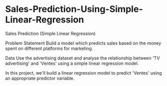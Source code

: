 # Sales-Prediction-Using-Simple-Linear-Regression
Sales Prediction (Simple Linear Regression)

Problem Statement
Build a model which predicts sales based on the money spent on different platforms for marketing.

Data
Use the advertising dataset and analyse the relationship between 'TV advertising' and 'Ventes' using a simple linear regression model.

In this project, we'll build a linear regression model to predict 'Ventes' using an appropriate predictor variable.
